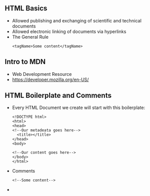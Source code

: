 ##  HTML Basics

  * Allowed publishing and exchanging of scientific and technical documents
  * Allowed electronic linking of documents via hyperlinks
  * The General Rule
    ```
    <tagName>Some content</tagName>
    ```
  
##  Intro to MDN

  * Web Development Resource
  * https://developer.mozilla.org/en-US/
  
##  HTML Boilerplate and Comments

  * Every HTML Document we create will start with this boilerplate:
    ```
    <!DOCTYPE html>
    <html>
    <head>
    <!--Our metadeata goes here-->
      <title></title>
    </head>
    <body>
    
    <!--Our content goes here-->
    </body>
    </html>
    ```

  * Comments
    ```
    <!--Some content-->
    ```
  * <title> - name of tab, search engines  

##  Basic Tags

  * MDN element reference
    ``` 
    <h1> - header 1
    <p> - paragraph
    <strong> - bold text
    <em> - italicize, emphasis
    ```
##  HTML lists

  * Ordered list
    ```
    <ol>
      <li></li>
      <li></li>
    </ol>
    ```
  * Unordered list
    ```
    <ul>
      <li></li>
      </li></li>
    </ul>
    ```
   
##  Div and Spans

  * <div> - generic container at block level
  * <span> - generic in-line container
  
##  HTML attributes

  * Adding Additional Information to tags
    ```
    <tag name = "value"></tag>
    ```
  * MDN Attribute Reference
  * Images
    ```
    <img src = "image.png">
    ```
  * Links
    ```
    <a href = "url">Link Text></a>
    ```
